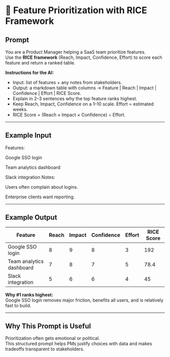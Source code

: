 # 🧮 Feature Prioritization with RICE Framework

## Prompt
You are a Product Manager helping a SaaS team prioritize features.  
Use the **RICE framework** (Reach, Impact, Confidence, Effort) to score each feature and return a ranked table.

**Instructions for the AI:**
- Input: list of features + any notes from stakeholders.  
- Output: a markdown table with columns → Feature | Reach | Impact | Confidence | Effort | RICE Score.  
- Explain in 2–3 sentences why the top feature ranks highest.  
- Keep Reach, Impact, Confidence on a 1–10 scale. Effort = estimated weeks.  
- RICE Score = (Reach × Impact × Confidence) ÷ Effort.

---

## Example Input
Features:

Google SSO login

Team analytics dashboard

Slack integration
Notes:

Users often complain about logins.

Enterprise clients want reporting.

---

## Example Output
| Feature                  | Reach | Impact | Confidence | Effort | RICE Score |
|---------------------------|-------|--------|------------|--------|------------|
| Google SSO login          | 8     | 9      | 8          | 3      | 192        |
| Team analytics dashboard  | 7     | 8      | 7          | 5      | 78.4       |
| Slack integration         | 5     | 6      | 6          | 4      | 45         |

**Why #1 ranks highest:**  
Google SSO login removes major friction, benefits all users, and is relatively fast to build.

---

## Why This Prompt is Useful
Prioritization often gets emotional or political.  
This structured prompt helps PMs justify choices with data and makes tradeoffs transparent to stakeholders.
